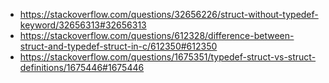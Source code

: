 - https://stackoverflow.com/questions/32656226/struct-without-typedef-keyword/32656313#32656313
- https://stackoverflow.com/questions/612328/difference-between-struct-and-typedef-struct-in-c/612350#612350
- https://stackoverflow.com/questions/1675351/typedef-struct-vs-struct-definitions/1675446#1675446

